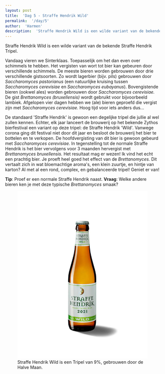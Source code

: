 ```yaml
---
layout: post
title:  'Dag 5 - Straffe Hendrik Wild'
permalink:  '/day/5'
author:  'Harmen'
description:  'Straffe Hendrik Wild is een wilde variant van de bekende Straffe Hendrik Tripel.'
---
```

<p class='intro'><span class='dropcap'>S</span>traffe Hendrik Wild is een wilde variant van de bekende Straffe Hendrik Tripel.</p>

Vandaag vieren we Sinterklaas. Toepasselijk om het dan even over schimmels te hebben. Het vergisten van wort tot bier kan gebeuren door verschillende schimmels. De meeste bieren worden gebrouwen door drie verschillende gistsoorten. Zo wordt lagerbier (bijv. pils) gebrouwen door *Saccharomyces pastorianus* (een natuurlijke kruising tussen *Saccharomyces cerevisiae* en *Saccharomyces eubayanus*). Bovengistende bieren (ookwel ales) worden gebrouwen door *Saccharomyces cerevisiae.* De gist *Brettanomyces (bruxellensis)* wordt gebruikt voor bijvoorbeeld lambiek. Afgelopen vier dagen hebben we (ale) bieren geproefd die vergist zijn met *Saccharomyces cerevisiae.* Hoog tijd voor iets anders dus...

De standaard 'Straffe Hendrik' is gewoon een degelijke tripel die jullie al wel zullen kennen. Echter, elk jaar lanceert de brouwerij op het bekende Zythos bierfestival een variant op deze tripel: de Straffe Hendrik 'Wild'. Vanwege corona ging dit festival niet door dit jaar en besloot de brouwerij het bier te bottelen en te verkopen. De hoofdvergisting van dit bier is gewoon gebeurd met *Saccharomyces cerevisiae.* In tegenstelling tot de normale Straffe Hendrik is het bier vervolgens voor 3 maanden hervergist met *Brettanomyces bruxellensis.* Het resultaat mag er wezen! Ik vind het echt een prachtig bier. Je proeft heel goed het effect van de *Brettanomyces.* Dit vertaalt zich in wat bloemachtige aroma's, een klein zuurtje, en hintje van karton? Al met al een rond, complex, en gebalanceerde tripel! Geniet er van!

**Tip**: Proef er een normale Straffe Hendrik naast.
**Vraag**: Welke andere bieren ken je met deze typische *Brettanomyces* smaak?

<figure><img src='/assets/img/day_5.jpg' alt=''/> <figcaption>Straffe Hendrik Wild is een Tripel van 9%, gebrouwen door de Halve Maan.</figcaption></figure>
